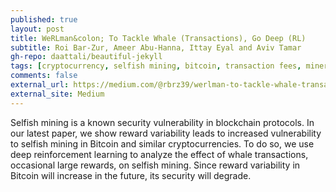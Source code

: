 ```yaml
---
published: true
layout: post
title: WeRLman&colon; To Tackle Whale (Transactions), Go Deep (RL)
subtitle: Roi Bar-Zur, Ameer Abu-Hanna, Ittay Eyal and Aviv Tamar
gh-repo: daattali/beautiful-jekyll
tags: [cryptocurrency, selfish mining, bitcoin, transaction fees, miner extractable value, deep reinforcement learning]
comments: false
external_url: https://medium.com/@rbrz39/werlman-to-tackle-whale-transactions-go-deep-rl-7f5de2de39d1
external_site: Medium
---
```


Selfish mining is a known security vulnerability in blockchain protocols. In our latest paper, we show reward variability leads to increased vulnerability to selfish mining in Bitcoin and similar cryptocurrencies. To do so, we use deep reinforcement learning to analyze the effect of whale transactions, occasional large rewards, on selfish mining. Since reward variability in Bitcoin will increase in the future, its security will degrade.